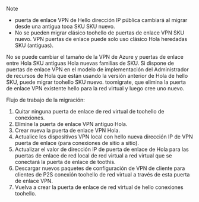 > [!NOTE]
> * puerta de enlace VPN de Hello dirección IP pública cambiará al migrar desde una antigua tooa SKU SKU nuevo.
> * No se pueden migrar clásico toohello de puertas de enlace VPN SKU nuevo. VPN puertas de enlace puede solo uso clásico Hola heredadas SKU (antiguas).
> 

No se puede cambiar el tamaño de la VPN de Azure y puertas de enlace entre Hola SKU antiguas Hola nuevas familias de SKU. Si dispone de puertas de enlace VPN en el modelo de implementación del Administrador de recursos de Hola que están usando la versión anterior de Hola de hello SKU, puede migrar toohello SKU nuevo. toomigrate, que elimina la puerta de enlace VPN existente hello para la red virtual y luego cree uno nuevo.

Flujo de trabajo de la migración:

1. Quitar ninguna puerta de enlace de red virtual de toohello de conexiones.
2. Elimine la puerta de enlace VPN antiguo Hola.
3. Crear nueva la puerta de enlace VPN Hola.
4. Actualice los dispositivos VPN local con hello nueva dirección IP de VPN puerta de enlace (para conexiones de sitio a sitio).
5. Actualizar el valor de dirección IP de puerta de enlace de Hola para las puertas de enlace de red local de red virtual a red virtual que se conectará la puerta de enlace de toothis.
6. Descargar nuevos paquetes de configuración de VPN de cliente para clientes de P2S conexión toohello de red virtual a través de esta puerta de enlace VPN.
7. Vuelva a crear la puerta de enlace de red virtual de hello conexiones toohello.
